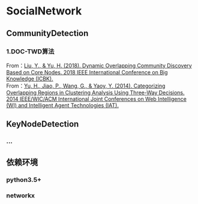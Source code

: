 # SocialNetwork
## CommunityDetection
### 1.DOC-TWD算法<br>
From：[Liu, Y., & Yu, H. (2018). Dynamic Overlapping Community Discovery Based on Core Nodes. 2018 IEEE International Conference on Big Knowledge (ICBK).](https://sci-hub.tw/10.1109/icbk.2018.00041)<br>
From：[Yu, H., Jiao, P., Wang, G., & Yaoy, Y. (2014). Categorizing Overlapping Regions in Clustering Analysis Using Three-Way Decisions. 2014 IEEE/WIC/ACM International Joint Conferences on Web Intelligence (WI) and Intelligent Agent Technologies (IAT).](https://sci-hub.tw/10.1109/WI-IAT.2014.118)
## KeyNodeDetection
### ...
## 依赖环境
### python3.5+
### networkx
